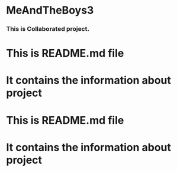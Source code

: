 # MeAndTheBoys3

### This is Collaborated project. 

# This is README.md file
# It contains the information about project

# This is README.md file
# It contains the information about project
